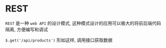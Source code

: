 # REST

`REST` 是一种 `web API` 的设计模式, 这种模式设计的应用可以极大的将前后端代码隔离, 方便编写和调试

`$.get('/api/products')` 形如这样, 调用接口获取数据